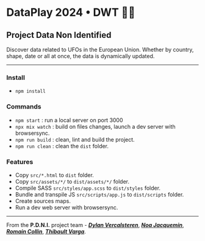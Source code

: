 # DataPlay 2024 • DWT 🏴‍☠️

## Project Data Non Identified

Discover data related to UFOs in the European Union. Whether by country, shape, date or all at once, the data is dynamically updated.

-----

### Install

- `npm install`

### Commands

- `npm start` : run a local server on port 3000
- `npx mix watch` : build on files changes, launch a dev server with browsersync.
- `npm run build` : clean, lint and build the project.
- `npm run clean` : clean the `dist` folder.

### Features

- Copy `src/*.html` to `dist` folder.
- Copy `src/assets/*/` to `dist/assets/*/` folder.
- Compile SASS `src/styles/app.scss` to `dist/styles` folder.
- Bundle and transpile JS `src/scripts/app.js` to `dist/scripts` folder.
- Create sources maps.
- Run a dev web server with browsersync.

-----

From the **P.D.N.I.** project team - __[_Dylan Vercalsteren_](https://dylan-vercalsteren.be)__, __[_Noa Jacquemin_](http://noa-jacquemin.be/)__, __[_Romain Collin_](http://romaincollin.be/)__,  __[_Thibault Varga_](https://thibault-varga.com/)__.